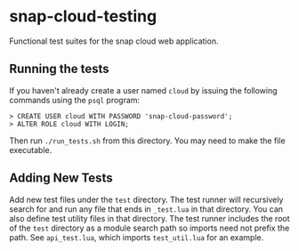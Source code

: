 # snap-cloud-testing
Functional test suites for the snap cloud web application.

## Running the tests
If you haven't already create a user named `cloud` by issuing the following commands using the `psql` program:
```
> CREATE USER cloud WITH PASSWORD 'snap-cloud-password';
> ALTER ROLE cloud WITH LOGIN;
```
Then run `./run_tests.sh` from this directory. You may need to make the file executable.

## Adding New Tests
Add new test files under the `test` directory. The test runner will recursively search for and 
run any file that ends in `_test.lua` in that directory. You can also define test utility files in that directory.
The test runner includes the root of the `test` directory as a module search path so imports
need not prefix the path. See `api_test.lua`, which imports `test_util.lua` for an example.
